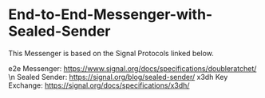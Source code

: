 # End-to-End-Messenger-with-Sealed-Sender

This Messenger is based on the Signal Protocols linked below.

e2e Messenger: https://www.signal.org/docs/specifications/doubleratchet/ \n
Sealed Sender: https://signal.org/blog/sealed-sender/
x3dh Key Exchange: https://signal.org/docs/specifications/x3dh/
